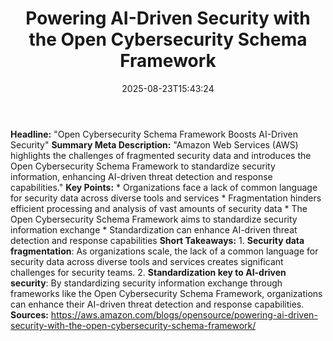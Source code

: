 ﻿---
title: "Powering AI-Driven Security with the Open Cybersecurity Schema Framework"
date: "2025-08-23T15:43:24"
category: "Markets"
summary: ""
slug: "powering aidriven security with the open cybersecurity schem"
source_urls:
  - "https://aws.amazon.com/blogs/opensource/powering-ai-driven-security-with-the-open-cybersecurity-schema-framework/"
seo:
  title: "Powering AI-Driven Security with the Open Cybersecurity Schema Framework | Hash n Hedge"
  description: ""
  keywords: ["news", "markets", "brief"]
---
**Headline:** "Open Cybersecurity Schema Framework Boosts AI-Driven Security"  **Summary Meta Description:** "Amazon Web Services (AWS) highlights the challenges of fragmented security data and introduces the Open Cybersecurity Schema Framework to standardize security information, enhancing AI-driven threat detection and response capabilities."  **Key Points:**  * Organizations face a lack of common language for security data across diverse tools and services * Fragmentation hinders efficient processing and analysis of vast amounts of security data * The Open Cybersecurity Schema Framework aims to standardize security information exchange * Standardization can enhance AI-driven threat detection and response capabilities  **Short Takeaways:**  1. **Security data fragmentation**: As organizations scale, the lack of a common language for security data across diverse tools and services creates significant challenges for security teams. 2. **Standardization key to AI-driven security**: By standardizing security information exchange through frameworks like the Open Cybersecurity Schema Framework, organizations can enhance their AI-driven threat detection and response capabilities.  **Sources:** https://aws.amazon.com/blogs/opensource/powering-ai-driven-security-with-the-open-cybersecurity-schema-framework/ 
